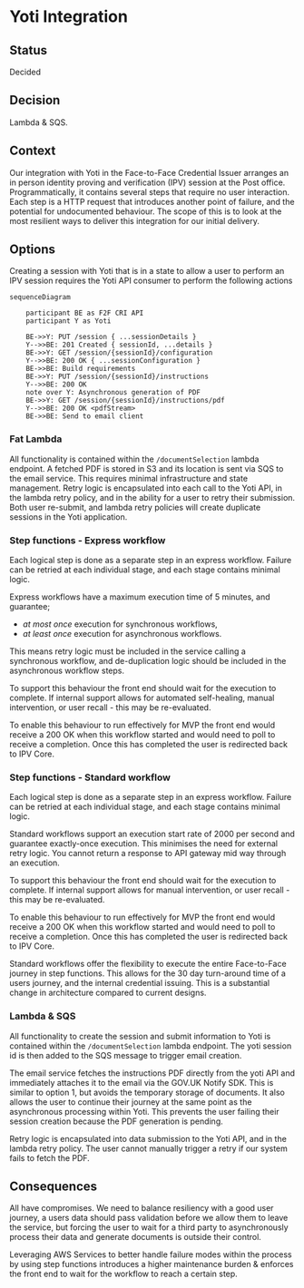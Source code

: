 
# Yoti Integration

## Status
Decided

## Decision

Lambda & SQS. 

## Context
Our integration with Yoti in the Face-to-Face Credential Issuer arranges an in person identity proving and verification (IPV) session at the Post office. Programmatically, it contains several steps that require no user interaction. Each step is a HTTP request that introduces another point of failure, and the potential for undocumented behaviour. The scope of this is to look at the most resilient ways to deliver this integration for our initial delivery. 

## Options
Creating a session with Yoti that is in a state to allow a user to perform an IPV session requires the Yoti API consumer to perform the following actions

```mermaid 
sequenceDiagram

    participant BE as F2F CRI API
    participant Y as Yoti

    BE->>Y: PUT /session { ...sessionDetails }
    Y-->>BE: 201 Created { sessionId, ...details }
    BE->>Y: GET /session/{sessionId}/configuration
    Y-->>BE: 200 OK { ...sessionConfiguration }
    BE->>BE: Build requirements
    BE->>Y: PUT /session/{sessionId}/instructions
    Y-->>BE: 200 OK
    note over Y: Asynchronous generation of PDF
    BE->>Y: GET /session/{sessionId}/instructions/pdf
    Y-->>BE: 200 OK <pdfStream>
    BE->>BE: Send to email client
```

### Fat Lambda
All functionality is contained within the `/documentSelection` lambda endpoint. A fetched PDF is stored in S3 and its location is sent via SQS to the email service. This requires minimal infrastructure and state management. Retry logic is encapsulated into each call to the Yoti API, in the lambda retry policy, and in the ability for a user to retry their submission.
Both user re-submit, and lambda retry policies will create duplicate sessions in the Yoti application.

### Step functions - Express workflow
Each logical step is done as a separate step in an express workflow. Failure can be retried at each individual stage, and each stage contains minimal logic.


Express workflows have a maximum execution time of 5 minutes, and guarantee;
- _at most once_ execution for synchronous workflows,
- _at least once_ execution for asynchronous workflows.

This means retry logic must be included in the service calling a synchronous workflow, and de-duplication logic should be included in the asynchronous workflow steps.

To support this behaviour the front end should wait for the execution to complete. If internal support allows for automated self-healing, manual intervention, or user recall - this may be re-evaluated.

To enable this behaviour to run effectively for MVP the front end would receive a 200 OK when this workflow started and would need to poll to receive a completion. Once this has completed the user is redirected back to IPV Core. 

### Step functions - Standard workflow
Each logical step is done as a separate step in an express workflow. Failure can be retried at each individual stage, and each stage contains minimal logic.

Standard workflows support an execution start rate of 2000 per second and guarantee exactly-once execution. This minimises the need for external retry logic. You cannot return a response to API gateway mid way through an execution.

To support this behaviour the front end should wait for the execution to complete. If internal support allows for manual intervention, or user recall - this may be re-evaluated.

To enable this behaviour to run effectively for MVP the front end would receive a 200 OK when this workflow started and would need to poll to receive a completion. Once this has completed the user is redirected back to IPV Core.

Standard workflows offer the flexibility to execute the entire Face-to-Face journey in step functions. This allows for the 30 day turn-around time of a users journey, and the internal credential issuing. This is a substantial change in architecture compared to current designs.

### Lambda & SQS
All functionality to create the session and submit information to Yoti is contained within the `/documentSelection` lambda endpoint. The yoti session id is then added to the SQS message to trigger email creation. 

The email service fetches the instructions PDF directly from the yoti API and immediately attaches it to the email via the GOV.UK Notify SDK. This is similar to option 1, but avoids the temporary storage of documents. It also allows the user to continue their journey at the same point as the asynchronous processing within Yoti. This prevents the user failing their session creation because the PDF generation is pending.

Retry logic is encapsulated into data submission to the Yoti API, and in the lambda retry policy. The user cannot manually trigger a retry if our system fails to fetch the PDF. 

## Consequences
All have compromises. We need to balance resiliency with a good user journey, a users data should pass validation before we allow them to leave the service, but forcing the user to wait for a third party to asynchronously process their data and generate documents is outside their control.

Leveraging AWS Services to better handle failure modes within the process by using step functions introduces a higher maintenance burden & enforces the front end to wait for the workflow to reach a certain step.
